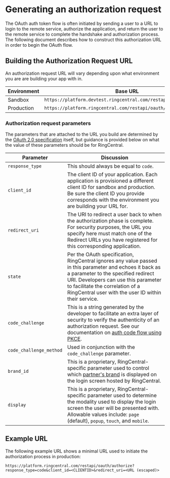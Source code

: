 # Generating an authorization request

The OAuth auth token flow is often initiated by sending a user to a URL to login to the remote service, authorize the application, and return the user to the remote service to complete the handshake and authorization process. The following document describes how to construct this authorization URL in order to begin the OAuth flow. 

## Building the Authorization Request URL

An authorization request URL will vary depending upon what environment you are are building your app with in. 

| Environment | Base URL | 
|-|-|
| Sandbox | `https://platform.devtest.ringcentral.com/restapi/oauth/authorize` | 
| Production | `https://platform.ringcentral.com/restapi/oauth/authorize` | 

### Authorization request parameters

The parameters that are attached to the URL you build are determined by the [OAuth 2.0 specification](https://datatracker.ietf.org/doc/html/rfc6749) itself, but guidance is provided below on what the value of these parameters should be for RingCentral.

| Parameter | Discussion |
|-|-|
| `response_type` | This should always be equal to `code`. | 
| `client_id` | The client ID of your application. Each application is provisioned a different client ID for sandbox and production. Be sure the client ID you provide corresponds with the environment you are building your URL for. | 
| `redirect_uri` | The URI to redirect a user back to when the authorization phase is complete. For security purposes, the URL you specify here must match one of the Redirect URLs you have registered for this corresponding application. | 
| `state` | Per the OAuth specification, RingCentral ignores any value passed in this parameter and echoes it back as a parameter to the specified redirect URI. Developers can use this parameter to facilitate the correlation of a RingCentral user with the user ID within their service. | 
| `code_challenge` | This is a string generated by the developer to facilitate an extra layer of security to verify the authenticity of an authorization request. See our documentation on [auth code flow using PKCE](../auth-code-pkce-flow). | 
| `code_challenge_method` | Used in conjunction with the `code_challenge` parameter. | 
| `brand_id` | This is a proprietary, RingCentral-specific parameter used to control which [partner's brand](../../basics/partners/auth) is displayed on the login screen hosted by RingCentral. | 
| `display` | This is a proprietary, RingCentral-specific parameter used to determine the modality used to display the login screen the user will be presented with. Allowable values include: `page` (default), `popup`, `touch`, and `mobile`. | 

## Example URL

The following example URL shows a minimal URL used to initiate the authorization process in production:

    https://platform.ringcentral.com/restapi/oauth/authorize?response_type=code&client_id=<CLIENTID>&redirect_uri=<URL (escaped)>
